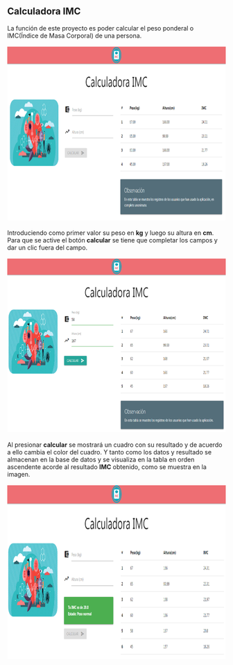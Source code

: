 ## Calculadora IMC

La función de este proyecto es poder calcular el peso ponderal o IMC(Índice de Masa Corporal) de una persona.<br><br>
<img src="https://github.com/Eifro/calculadora-imc/blob/master/Assets/img/ejemplo0.PNG" width="800px" height="400"><br><br>
Introduciendo como primer valor su peso en <b>kg</b> y luego su altura en <b>cm</b>. Para que se active el botón <b>calcular</b> se tiene que completar los campos y dar un clic fuera del campo.<br><br>
<img src="https://github.com/Eifro/calculadora-imc/blob/master/Assets/img/ejemplo1.PNG" width="800px" height="400"><br><br>
Al presionar <b>calcular</b> se mostrará un cuadro con su resultado y de acuerdo a ello cambia el color del cuadro. Y tanto como los datos y resultado se almacenan en la base de datos y se visualiza en la tabla en orden ascendente acorde al resultado <b>IMC</b> obtenido, como se muestra en la imagen.<br><br>
<img src="https://github.com/Eifro/calculadora-imc/blob/master/Assets/img/ejemplo2.PNG" width="800px" height="400">
